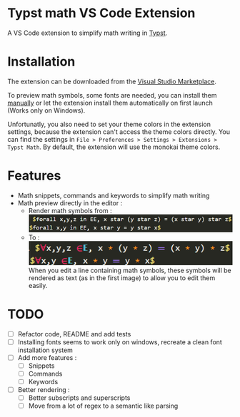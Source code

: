 # Typst math VS Code Extension

A VS Code extension to simplify math writing in [Typst](https://typst.app/home).

# Installation

The extension can be downloaded from the [Visual Studio Marketplace](https://marketplace.visualstudio.com/items?itemName=supersurviveur.typst-math).

To preview math symbols, some fonts are needed, you can install them [manually](./fonts/README.md) or let the extension install them automatically on first launch (Works only on Windows).

Unfortunatly, you also need to set your theme colors in the extension settings, because the extension can't access the theme colors directly. You can find the settings in `File > Preferences > Settings > Extensions > Typst Math`.
By default, the extension will use the monokai theme colors.

# Features

- Math snippets, commands and keywords to simplify math writing
- Math preview directly in the editor :
  - Render math symbols from :
    ![Typst math without preview](./github/math-without-preview.png)
  - To :
    ![Preview some math symbols directly](./github/math-preview.png)
    When you edit a line containing math symbols, these symbols will be rendered as text (as in the first image) to allow you to edit them easily.

# TODO

- [ ] Refactor code, README and add tests
- [ ] Installing fonts seems to work only on windows, recreate a clean font installation system
- [ ] Add more features :
  - [ ] Snippets
  - [ ] Commands
  - [ ] Keywords
- [ ] Better rendering :
  - [ ] Better subscripts and superscripts
  - [ ] Move from a lot of regex to a semantic like parsing
